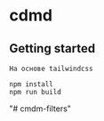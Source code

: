 # cdmd

## Getting started

```
На основе tailwindcss

npm install
npm run build
```
"# cmdm-filters" 
